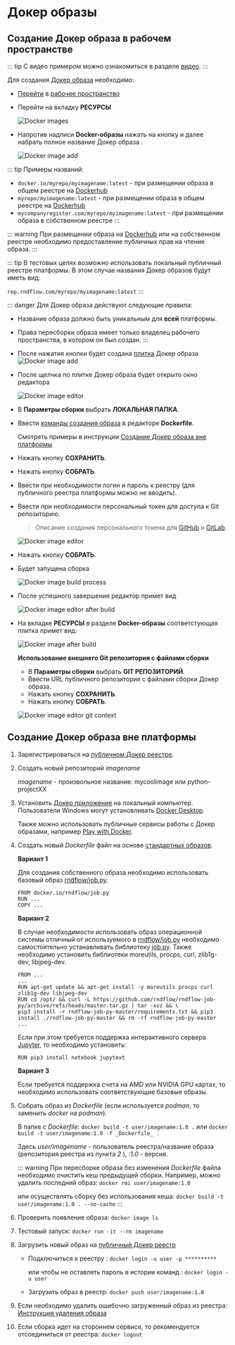 # Докер образы

## Создание Докер образа в рабочем пространстве

::: tip <span class='iconify' data-icon='mdi:information' style='color: #42b983; font-size: 24px;'></span>
С видео примером можно ознакомиться в разделе [видео](./video.md).
:::

Для создания [Докер образа][1] необходимо:

- [Перейти][2] в [рабочее пространство][3]

- Перейти на вкладку <span class='iconify-inline' data-icon='mdi:cogs'></span> **РЕСУРСЫ**

  ![Docker images](/images/common/dashboard_user_workspace_resources_new.png)

- Напротив надписи <span class="iconify-inline" data-icon="mdi:docker"></span> **Docker-образы** нажать на кнопку <span class="iconify-inline" data-icon="mdi:plus"></span> <span class='iconify-inline' data-icon='ph:number-circle-one-fill' style="color: red"></span> и далее набрать полное название Докер образа <span class='iconify-inline' data-icon='ph:number-circle-two-fill' style="color: red"></span>.

  ![Docker image add](/images/common/dashboard_user_workspace_resources_add_docker.png)

::: tip <span class='iconify' data-icon='mdi:information' style='color: #42b983; font-size: 24px;'></span>
Примеры названий:

- `docker.io/myrepo/myimagename:latest` - при размещении образа в общем реестре на [Dockerhub](https://hub.docker.com/)
- `myrepo/myimagename:latest` - при размещении образа в общем реестре на [Dockerhub](https://hub.docker.com/)
- `mycompanyregister.com/myrepo/myimagename:latest` - при размещении образа в собственном реестре
  :::

::: warning <span class='iconify' data-icon='emojione-v1:warning' style='color: #e7c000; font-size: 24px;'></span>
При размещении образа на [Dockerhub](https://hub.docker.com/) или на собственном реестре необходимо предоставление публичных прав на чтение образа.
:::

::: tip <span class='iconify' data-icon='mdi:information' style='color: #42b983; font-size: 24px;'></span>
В тестовых целях возможно использовать локальный публичный реестре платформы. В этом случае названия Докер образов будут иметь вид:

`rep.rndflow.com/myrepo/myimagename:latest`
:::

::: danger <span class='iconify' data-icon='gg:danger' style='color: #cc0000; font-size: 24px;'></span>
Для Докер образа действуют следующие правила:

- Название образа должно быть уникальным для **всей** платформы.
- Права пересборки образа имеет только владелец рабочего пространства, в котором он был создан.
  :::

- После нажатия кнопки будет создана [плитка][4] Докер образа
  ![Docker image add](/images/common/dashboard_user_workspace_resources_docker_not_build.png)

- После щелчка по плитке Докер образа будет открыто окно редактора

  ![Docker image editor](/images/common/dashboard_user_workspace_resources_docker_editor_not_build.png)

- В **Параметры сборки** выбрать **ЛОКАЛЬНАЯ ПАПКА**.

- Ввести [команды создания образа][7] в редакторе **Dockerfile**.

  Смотреть примеры в инструкции [Создание Докер образа вне платформы][5]

- Нажать кнопку **СОХРАНИТЬ**.

- Нажать кнопку **СОБРАТЬ**.

- Ввести при необходимости логин и пароль к реестру (для публичного реестра платформы можно не вводить).

- Ввести при необходимости персональный токен для доступа к Git репозиторию.

  > Описание создания персонального токена для [GitHub][8] и [GitLab][9].

  ![Docker image editor](/images/common/dashboard_user_workspace_resources_docker_editor_auth.png)

- Нажать кнопку **СОБРАТЬ**.

- Будет запущена сборка

  ![Docker image build process](/images/common/dashboard_user_workspace_resources_docker_editor_build.png)

- После успешного завершения редактор примет вид

  ![Docker image editor after build](/images/common/dashboard_user_workspace_resources_docker_editor_аfter_build.png)

- На вкладке <span class='iconify-inline' data-icon='mdi:cogs'></span> **РЕСУРСЫ** в разделе <span class="iconify-inline" data-icon="mdi:docker"></span> **Docker-образы** соответстующая плитка примет вид:

  ![Docker image after build](/images/common/dashboard_user_workspace_resources_docker_after_build.png)

  **Использование внешнего Git репозитория с файлами сборки**

  - В **Параметры сборки** выбрать **GIT РЕПОЗИТОРИЙ**.
  - Ввести URL публичного репозитория с файлами сборки Докер образа.
  - Нажать кнопку **СОХРАНИТЬ**.
  - Нажать кнопку **СОБРАТЬ**.

  ![Docker image editor git context](/images/common/dashboard_user_workspace_resources_docker_editor_git.png)

## Создание Докер образа вне платформы

1. Зарегистрироваться на [публичном Докер реестре](https://hub.docker.com/).
2. Создать новый репозиторий _imagename_

   _imagename_ - произвольное название: mycoolimage или python-projectXX

3. Установить [Докер приложение](https://www.docker.com/) на локальный компьютер. Пользователи Windows могут установливать [Docker Desktop](https://www.docker.com/products/docker-desktop).

   Также можно использовать публичные сервисы работы с Докер образами, например [Play with Docker](https://labs.play-with-docker.com/).

4. Создать новый _Dockerfile_ файл на основе [стандартных образов][6].

   **Вариант 1**

   Для создания собственного образа необходимо использовать базовый образ [rndflow/job.py](https://hub.docker.com/r/rndflow/job.py/tags?page=1&ordering=last_updated).

   ```dockerfile:no-line-numbers
   FROM docker.io/rndflow/job.py
   RUN ...
   COPY ...
   ```

   **Вариант 2**

   В случае необходимости использовать образ операционной системы отличный от используемого в [rndflow/job.py](https://hub.docker.com/r/rndflow/job.py/tags?page=1&ordering=last_updated) необходимо самостоятельно устанавливать библиотекy [job.py](https://github.com/rndflow/rndflow-job-py). Также необходимо установить библиотеки moreutils, procps, curl, zlib1g-dev, libjpeg-dev.

   ```dockerfile:no-line-numbers
   FROM ...
   ...
   RUN apt-get update && apt-get install -y moreutils procps curl zlib1g-dev libjpeg-dev
   RUN cd /opt/ && curl -L https://github.com/rndflow/rndflow-job-py/archive/refs/heads/master.tar.gz | tar -xvz && \
   pip3 install -r rndflow-job-py-master/requirements.txt && pip3 install ./rndflow-job-py-master && rm -rf rndflow-job-py-master
   ...
   ```

   Если при этом требуется поддержка интерактивного сервера [Jupyter](https://jupyter.org/), то необходимо установить:

   ```dockerfile:no-line-numbers
   RUN pip3 install notebook jupytext
   ```

   **Вариант 3**

   Если требуется поддержка счета на AMD или NVIDIA GPU картах, то необходимо использовать соответствующие базовые образы.

5. Собрать образ из _Dockerfile_ (если используется _podman_, то заменить _docker_ на _podman_).

   В папке с _Dockerfile_: `docker build -t user/imagename:1.0 .` или `docker build -t user/imagename:1.0 -f _Dockerfile_ .`

   Здесь _user/imagename_ - пользователь реестра/название образа (репозитория реестра из пункта _2_ ), _:1.0_ - версия.

   ::: warning <span class="iconify" data-icon="emojione-v1:warning" style="color: #e7c000; font-size: 24px;"></span>
   При пересборке образа без изменения _Dockerfile_ файла необходимо очистить кеш предыдущей сборки. Например, можно удалить последний образ: `docker rmi user/imagename:1.0`

   или осуществлять сборку без использования кеша: `docker build -t user/imagename:1.0 . --no-cache`
   :::

6. Проверить появление образа: `docker image ls`
7. Тестовый запуск: `docker run -it --rm imagename`
8. Загрузить новый образ на [публичный Докер реестр](https://hub.docker.com/)

   - Подключиться к реестру : `docker login -u user -p **********`

     или чтобы не оставлять пароль в истории команд : `docker login -u user`

   - Загрузить образ в реестр: `docker push user/imagename:1.0`

9. Если необходимо удалить ошибочно загруженный образ из реестра: [Инструкция удаления образа](https://stackoverflow.com/questions/30680703/remove-an-image-tag-from-docker-hub/60112300#60112300)

10. Если сборка идет на стороннем сервисе, то рекомендуется отсоединиться от реестра: `docker logout`

[1]: /docs/desc/docker.md
[2]: /docs/instructions/workspace.html#переход-в-рабочее-пространство
[3]: /docs/desc/workspace.md
[4]: /docs/desc/docker.md#плитка
[5]: #создание-докер-образа-вне-платформы
[6]: /docs/dev/docker.md
[7]: https://docs.docker.com/engine/reference/builder/
[8]: https://docs.github.com/en/authentication/keeping-your-account-and-data-secure/creating-a-personal-access-token
[9]: https://docs.gitlab.com/ee/user/profile/personal_access_tokens.html
